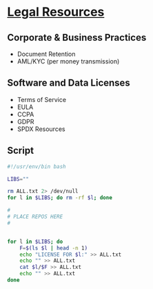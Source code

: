 # [Legal Resources](#)


## Corporate & Business Practices

- Document Retention 
- AML/KYC (per money transmission)



## Software and Data Licenses

- Terms of Service
- EULA
- CCPA
- GDPR
- SPDX Resources

## Script

```bash
#!/usr/env/bin bash

LIBS=""

rm ALL.txt 2> /dev/null
for l in $LIBS; do rm -rf $l; done

#
# PLACE REPOS HERE
#


for l in $LIBS; do
    F=$(ls $l | head -n 1)
    echo "LICENSE FOR $l:" >> ALL.txt
    echo "" >> ALL.txt
    cat $l/$F >> ALL.txt
    echo "" >> ALL.txt
done
```
